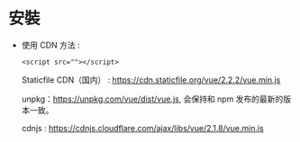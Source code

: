 # 安裝

* 使用 CDN 方法 : 
  
  `<script src=""></script>`
  
  Staticfile CDN（国内） : https://cdn.staticfile.org/vue/2.2.2/vue.min.js

  unpkg：https://unpkg.com/vue/dist/vue.js, 会保持和 npm 发布的最新的版本一致。

  cdnjs : https://cdnjs.cloudflare.com/ajax/libs/vue/2.1.8/vue.min.js
